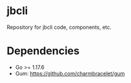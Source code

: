 # jbcli
Repository for jbcli code, components, etc.

# Dependencies
- Go >= 1.17.6
- Gum: https://github.com/charmbracelet/gum
